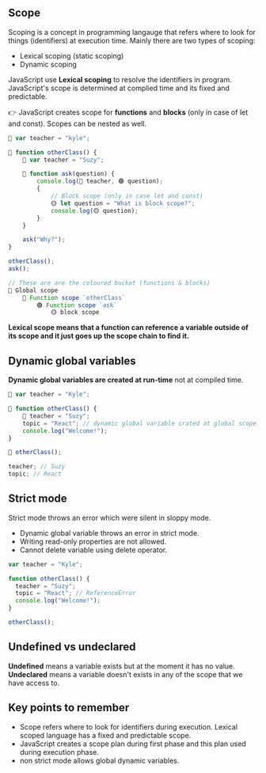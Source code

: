 ## Scope

Scoping is a concept in programming langauge that refers where to look for things (identifiers) at execution time. Mainly there are two types of scoping:

- Lexical scoping (static scoping)
- Dynamic scoping

JavaScript use **Lexical scoping** to resolve the identifiers in program. JavaScript's scope is determined at complied time and its fixed and predictable.

👉 JavaScript creates scope for **functions** and **blocks** (only in case of let and const). Scopes can be nested as well.

```js
🔴 var teacher = "kyle";

🔴 function otherClass() {
    🔵 var teacher = "Suzy";

    🔵 function ask(question) {
        console.log(🔵 teacher, 🟢 question);
        {
            // Block scope (only in case let and const)
            🟡 let question = "What is block scope?";
            console.log(🟡 question);
        }
    }

    ask("Why?");
}

otherClass();
ask();
```

```js
// These are are the coloured bucket (functions & blocks)
🔴 Global scope
    🔵 Function scope `otherClass`
        🟢 Function scope `ask`
            🟡 block scope
```

**Lexical scope means that a function can reference a variable outside of its scope and it just goes up the scope chain to find it.**

## Dynamic global variables

**Dynamic global variables are created at run-time** not at compiled time.

```js
🔴 var teacher = "Kyle";

🔴 function otherClass() {
    🔴 teacher = "Suzy";
    topic = "React"; // dynamic global variable crated at global scope: RED
    console.log("Welcome!");
}

🔴 otherClass();

teacher; // Suzy
topic; // React
```

## Strict mode

Strict mode throws an error which were silent in sloppy mode.

- Dynamic global variable throws an error in strict mode.
- Writing read-only properties are not allowed.
- Cannot delete variable using delete operator.

```js
var teacher = "Kyle";

function otherClass() {
  teacher = "Suzy";
  topic = "React"; // ReferenceError
  console.log("Welcome!");
}

otherClass();
```

## Undefined vs undeclared

**Undefined** means a variable exists but at the moment it has no value. **Undeclared** means a variable doesn't exists in any of the scope that we have access to.

## Key points to remember

- Scope refers where to look for identifiers during execution. Lexical scoped language has a fixed and predictable scope.
- JavaScript creates a scope plan during first phase and this plan used during execution phase.
- non strict mode allows global dynamic variables.
